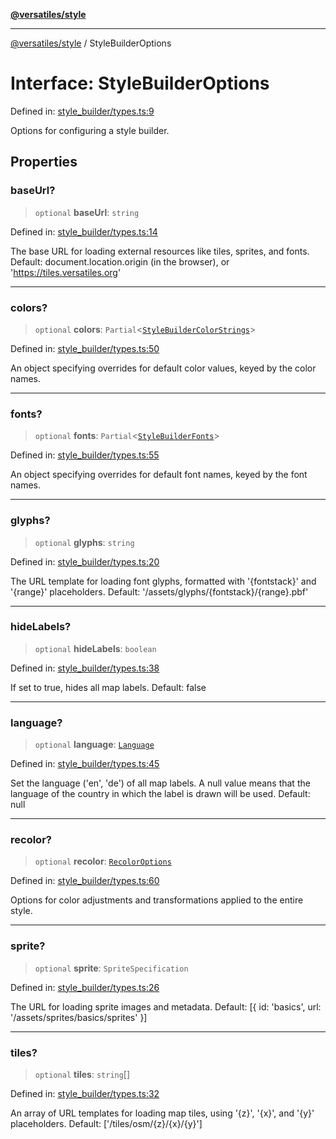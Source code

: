 [**@versatiles/style**](../README.md)

***

[@versatiles/style](../globals.md) / StyleBuilderOptions

# Interface: StyleBuilderOptions

Defined in: [style\_builder/types.ts:9](https://github.com/versatiles-org/versatiles-style/blob/main/src/style_builder/types.ts#L9)

Options for configuring a style builder.

## Properties

### baseUrl?

> `optional` **baseUrl**: `string`

Defined in: [style\_builder/types.ts:14](https://github.com/versatiles-org/versatiles-style/blob/main/src/style_builder/types.ts#L14)

The base URL for loading external resources like tiles, sprites, and fonts.
Default: document.location.origin (in the browser), or 'https://tiles.versatiles.org'

***

### colors?

> `optional` **colors**: `Partial`\<[`StyleBuilderColorStrings`](../type-aliases/StyleBuilderColorStrings.md)\>

Defined in: [style\_builder/types.ts:50](https://github.com/versatiles-org/versatiles-style/blob/main/src/style_builder/types.ts#L50)

An object specifying overrides for default color values, keyed by the color names.

***

### fonts?

> `optional` **fonts**: `Partial`\<[`StyleBuilderFonts`](../type-aliases/StyleBuilderFonts.md)\>

Defined in: [style\_builder/types.ts:55](https://github.com/versatiles-org/versatiles-style/blob/main/src/style_builder/types.ts#L55)

An object specifying overrides for default font names, keyed by the font names.

***

### glyphs?

> `optional` **glyphs**: `string`

Defined in: [style\_builder/types.ts:20](https://github.com/versatiles-org/versatiles-style/blob/main/src/style_builder/types.ts#L20)

The URL template for loading font glyphs, formatted with '{fontstack}' and '{range}' placeholders.
Default: '/assets/glyphs/{fontstack}/{range}.pbf'

***

### hideLabels?

> `optional` **hideLabels**: `boolean`

Defined in: [style\_builder/types.ts:38](https://github.com/versatiles-org/versatiles-style/blob/main/src/style_builder/types.ts#L38)

If set to true, hides all map labels.
Default: false

***

### language?

> `optional` **language**: [`Language`](../type-aliases/Language.md)

Defined in: [style\_builder/types.ts:45](https://github.com/versatiles-org/versatiles-style/blob/main/src/style_builder/types.ts#L45)

Set the language ('en', 'de') of all map labels.
A null value means that the language of the country in which the label is drawn will be used.
Default: null

***

### recolor?

> `optional` **recolor**: [`RecolorOptions`](RecolorOptions.md)

Defined in: [style\_builder/types.ts:60](https://github.com/versatiles-org/versatiles-style/blob/main/src/style_builder/types.ts#L60)

Options for color adjustments and transformations applied to the entire style.

***

### sprite?

> `optional` **sprite**: `SpriteSpecification`

Defined in: [style\_builder/types.ts:26](https://github.com/versatiles-org/versatiles-style/blob/main/src/style_builder/types.ts#L26)

The URL for loading sprite images and metadata.
Default: [{ id: 'basics', url: '/assets/sprites/basics/sprites' }]

***

### tiles?

> `optional` **tiles**: `string`[]

Defined in: [style\_builder/types.ts:32](https://github.com/versatiles-org/versatiles-style/blob/main/src/style_builder/types.ts#L32)

An array of URL templates for loading map tiles, using '{z}', '{x}', and '{y}' placeholders.
Default: ['/tiles/osm/{z}/{x}/{y}']
